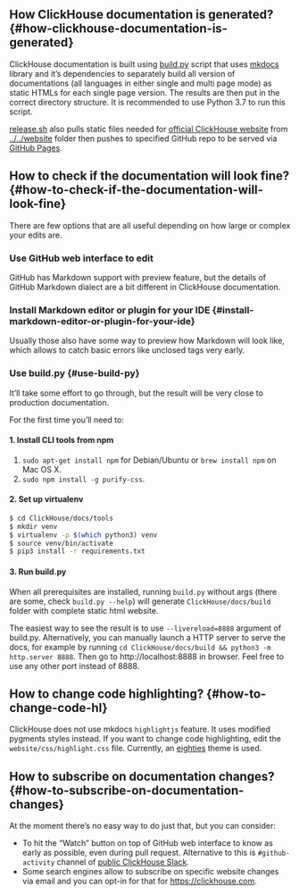 ## How ClickHouse documentation is generated? {#how-clickhouse-documentation-is-generated}

ClickHouse documentation is built using [build.py](build.py) script that uses [mkdocs](https://www.mkdocs.org) library and it’s dependencies to separately build all version of documentations (all languages in either single and multi page mode) as static HTMLs for each single page version. The results are then put in the correct directory structure. It is recommended to use Python 3.7 to run this script.

[release.sh](release.sh) also pulls static files needed for [official ClickHouse website](https://clickhouse.com) from [../../website](../../website) folder then pushes to specified GitHub repo to be served via [GitHub Pages](https://pages.github.com).

## How to check if the documentation will look fine? {#how-to-check-if-the-documentation-will-look-fine}

There are few options that are all useful depending on how large or complex your edits are.

### Use GitHub web interface to edit

GitHub has Markdown support with preview feature, but the details of GitHub Markdown dialect are a bit different in ClickHouse documentation.

### Install Markdown editor or plugin for your IDE {#install-markdown-editor-or-plugin-for-your-ide}

Usually those also have some way to preview how Markdown will look like, which allows to catch basic errors like unclosed tags very early.

### Use build.py {#use-build-py}

It’ll take some effort to go through, but the result will be very close to production documentation.

For the first time you’ll need to:

#### 1. Install CLI tools from npm

1. `sudo apt-get install npm` for Debian/Ubuntu or `brew install npm` on Mac OS X.
2. `sudo npm install -g purify-css`.

#### 2. Set up virtualenv

``` bash
$ cd ClickHouse/docs/tools
$ mkdir venv
$ virtualenv -p $(which python3) venv
$ source venv/bin/activate
$ pip3 install -r requirements.txt
```

#### 3. Run build.py

When all prerequisites are installed, running `build.py` without args (there are some, check `build.py --help`) will generate `ClickHouse/docs/build` folder with complete static html website.

The easiest way to see the result is to use `--livereload=8888` argument of build.py. Alternatively, you can manually launch a HTTP server to serve the docs, for example by running `cd ClickHouse/docs/build && python3 -m http.server 8888`. Then go to http://localhost:8888 in browser. Feel free to use any other port instead of 8888.

## How to change code highlighting? {#how-to-change-code-hl}

ClickHouse does not use mkdocs `highlightjs` feature. It uses modified pygments styles instead.
If you want to change code highlighting, edit the `website/css/highlight.css` file.
Currently, an [eighties](https://github.com/idleberg/base16-pygments/blob/master/css/base16-eighties.dark.css) theme
is used.

## How to subscribe on documentation changes? {#how-to-subscribe-on-documentation-changes}

At the moment there’s no easy way to do just that, but you can consider:

-   To hit the “Watch” button on top of GitHub web interface to know as early as possible, even during pull request. Alternative to this is `#github-activity` channel of [public ClickHouse Slack](https://join.slack.com/t/clickhousedb/shared_invite/zt-qfort0u8-TWqK4wIP0YSdoDE0btKa1w).
-   Some search engines allow to subscribe on specific website changes via email and you can opt-in for that for https://clickhouse.com.
